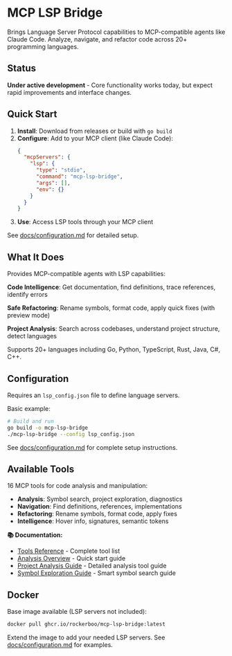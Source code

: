 # MCP LSP Bridge

Brings Language Server Protocol capabilities to MCP-compatible agents like Claude Code. Analyze, navigate, and refactor code across 20+ programming languages.

## Status

**Under active development** - Core functionality works today, but expect rapid improvements and interface changes.

## Quick Start

1. **Install**: Download from releases or build with `go build`
2. **Configure**: Add to your MCP client (like Claude Code):
   ```json
   {
     "mcpServers": {
       "lsp": {
         "type": "stdio",
         "command": "mcp-lsp-bridge",
         "args": [],
         "env": {}
       }
     }
   }
   ```
3. **Use**: Access LSP tools through your MCP client

See [docs/configuration.md](docs/configuration.md) for detailed setup.

## What It Does

Provides MCP-compatible agents with LSP capabilities:

**Code Intelligence**: Get documentation, find definitions, trace references, identify errors

**Safe Refactoring**: Rename symbols, format code, apply quick fixes (with preview mode)

**Project Analysis**: Search across codebases, understand project structure, detect languages

Supports 20+ languages including Go, Python, TypeScript, Rust, Java, C#, C++.

## Configuration

Requires an `lsp_config.json` file to define language servers.

Basic example:

```bash
# Build and run
go build -o mcp-lsp-bridge
./mcp-lsp-bridge --config lsp_config.json
```

See [docs/configuration.md](docs/configuration.md) for complete setup instructions.

## Available Tools

16 MCP tools for code analysis and manipulation:

- **Analysis**: Symbol search, project exploration, diagnostics
- **Navigation**: Find definitions, references, implementations
- **Refactoring**: Rename symbols, format code, apply fixes
- **Intelligence**: Hover info, signatures, semantic tokens

**📚 Documentation:**

- [Tools Reference](docs/tools/tools-reference.md) - Complete tool list
- [Analysis Overview](docs/analysis-overview.md) - Quick start guide
- [Project Analysis Guide](docs/tools/project-analysis-guide.md) - Detailed analysis tool guide
- [Symbol Exploration Guide](docs/tools/symbol-exploration-guide.md) - Smart symbol search guide

## Docker

Base image available (LSP servers not included):

```bash
docker pull ghcr.io/rockerboo/mcp-lsp-bridge:latest
```

Extend the image to add your needed LSP servers. See [docs/configuration.md](docs/configuration.md) for examples.
